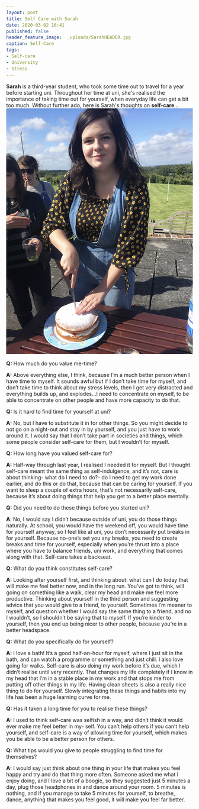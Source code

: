 ```yaml
---
layout: post
title: Self Care with Sarah
date: 2020-03-02 16:41
published: false
header_feature_image:  _uploads/SarahHEADER.jpg
caption: Self-Care
tags:  
- Self-care
- University
- Stress  
---
```

**Sarah** is a third-year student, who took some time out to travel for a year before starting uni. Throughout her time at uni, she's realised the importance of taking time out for yourself, when everyday life can get a bit too much. Without further ado, here is Sarah's thoughts on **self-care**...
[![Sarah, a self-care queen who can rock a pair of dungarees](/_uploads/Sarah.jpg)](/_uploads/Sarah.jpg)

**Q:** How much do you value me-time?

**A:** Above everything else, I think, because I’m a much better person when I have time to myself. It sounds awful but if I don’t take time for myself, and don’t take time to think about my stress levels, then I get very distracted and everything builds up, and explodes…I need to concentrate on myself, to be able to concentrate on other people and have more capacity to do that.


**Q:** Is it hard to find time for yourself at uni?

**A:** No, but I have to substitute it in for other things. So you might decide to not go on a night-out and stay in by yourself, and you just have to work around it. I would say that I don’t take part in societies and things, which some people consider self-care for them, but I wouldn’t for myself.


**Q:** How long have you valued self-care for?

**A:** Half-way through last year, I realised I needed it for myself. But I thought self-care meant the same thing as self-indulgence, and it’s not, care is about thinking- what do I need to do?- do I need to get my work done earlier, and do this or do that, because that can be caring for yourself. If you want to sleep a couple of extra hours, that’s not necessarily self-care, because it’s about doing things that help you get to a better place mentally.


**Q:** Did you need to do these things before you started uni?

**A**: No, I would say I didn’t because outside of uni, you do those things naturally. At school, you would have the weekend off, you would have time for yourself anyway, so I feel like at uni, you don’t necessarily put breaks in for yourself. Because no-one’s set you any breaks, you need to create breaks and time for yourself, especially when you’re thrust into a place where you have to balance friends, uni work, and everything that comes along with that. Self-care takes a backseat.


**Q:** What do you think constitutes self-care?

**A:** Looking after yourself first, and thinking about: what can I do today that will make me feel better now, and in the long run. You’ve got to think, will going on something like a walk, clear my head and make me feel more productive. Thinking about yourself in the third person and suggesting advice that you would give to a friend, to yourself. Sometimes I’m meaner to myself, and question whether I would say the same thing to a friend, and no I wouldn’t, so I shouldn’t be saying that to myself. If you’re kinder to yourself, then you end up being nicer to other people, because you’re in a better headspace.


**Q:** What do you specifically do for yourself?

**A:** I love a bath! It’s a good half-an-hour for myself, where I just sit in the bath, and can watch a programme or something and just chill. I also love going for walks. Self-care is also doing my work before it’s due, which I didn’t realise until very recently. That changes my life completely if I know in my head that I’m in a stable place in my work and that stops me from putting off other things in my life. Having clean sheets is also a really nice thing  to do for yourself. Slowly integrating these things and habits into my life has been a huge learning curve for me.


**Q:** Has it taken a long time for you to realise these things?

**A:** I used to think self-care was selfish in a way, and didn’t think it would ever make me feel better in my- self. You can’t help others if you can’t help yourself, and self-care is a way of allowing time for yourself, which makes you be able to be a better person for others.


**Q:** What tips would you give to people struggling to find time for themselves?

**A:** I would say just think about one thing in your life that makes you feel happy and try and do that thing more often. Someone asked me what I enjoy doing, and I love a bit of a boogie, so they suggested just 5 minutes a day, plug those headphones in and dance around your room. 5 minutes is nothing, and if you manage to take 5 minutes for yourself, to breathe, dance, anything that makes you feel good, it will make you feel far better.
